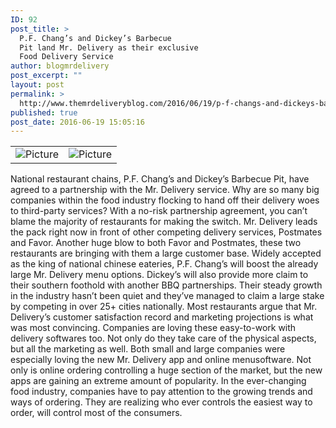 ```yaml
---
ID: 92
post_title: >
  P.F. Chang’s and Dickey’s Barbecue
  Pit land Mr. Delivery as their exclusive
  Food Delivery Service
author: blogmrdelivery
post_excerpt: ""
layout: post
permalink: >
  http://www.themrdeliveryblog.com/2016/06/19/p-f-changs-and-dickeys-barbecue-pit-land-mr-delivery-as-their-exclusive-food-delivery-service/
published: true
post_date: 2016-06-19 15:05:16
---
```

<div>
<div class="wsite-multicol">
<div class="wsite-multicol-table-wrap">
<table class="wsite-multicol-table">
<tbody class="wsite-multicol-tbody">
<tr class="wsite-multicol-tr">
<td class="wsite-multicol-col">
<div>
<div class="wsite-image wsite-image-border-none "><a><img src="http://blog.mrdelivery.com/uploads/1/4/7/7/14773916/912307406.jpg" alt="Picture" /></a>
<div></div>
</div>
</div></td>
<td class="wsite-multicol-col">
<div>
<div class="wsite-image wsite-image-border-none "><a><img src="http://blog.mrdelivery.com/uploads/1/4/7/7/14773916/409682436.jpg" alt="Picture" /></a>
<div></div>
</div>
</div></td>
</tr>
</tbody>
</table>
</div>
</div>
</div>
<div class="paragraph">National restaurant chains, P.F. Chang’s and Dickey’s Barbecue Pit, have agreed to a partnership with the Mr. Delivery service. Why are so many big companies within the food industry flocking to hand off their delivery woes to third-party services? With a no-risk partnership agreement, you can’t blame the majority of restaurants for making the switch. Mr. Delivery leads the pack right now in front of other competing delivery services, Postmates and Favor.
Another huge blow to both Favor and Postmates, these two restaurants are bringing with them a large customer base. Widely accepted as the king of national chinese eateries, P.F. Chang’s will boost the already large Mr. Delivery menu options. Dickey’s will also provide more claim to their southern foothold with another BBQ partnerships.
Their steady growth in the industry hasn’t been quiet and they’ve managed to claim a large stake by competing in over 25+ cities nationally. Most restaurants argue that Mr. Delivery’s customer satisfaction record and marketing projections is what was most convincing. Companies are loving these easy-to-work with delivery softwares too. Not only do they take care of the physical aspects, but all the marketing as well. Both small and large companies were especially loving the new Mr. Delivery app and online menusoftware.
Not only is online ordering controlling a huge section of the market, but the new apps are gaining an extreme amount of popularity. In the ever-changing food industry, companies have to pay attention to the growing trends and ways of ordering. They are realizing who ever controls the easiest way to order, will control most of the consumers.</div>